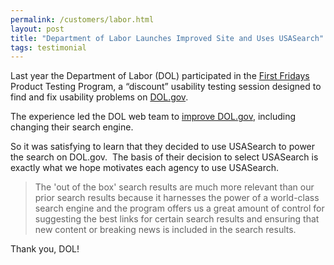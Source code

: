 ```yaml
---
permalink: /customers/labor.html
layout: post
title: "Department of Labor Launches Improved Site and Uses USASearch"
tags: testimonial 
---
```

<p>Last year the Department of Labor (DOL) participated in the <a href="http://www.howto.gov/web-content/usability/first-fridays">First Fridays</a> Product Testing Program, a “discount” usability testing session designed to find and fix usability problems on <a href="http://www.dol.gov">DOL.gov</a>.</p>
<p>The experience led the DOL web team to <a href="http://social.dol.gov/blog/improving-our-website/">improve DOL.gov</a>, including changing their search engine.</p>
<p>So it was satisfying to learn that they decided to use USASearch to power the search on DOL.gov.  The basis of their decision to select USASearch is exactly what we hope motivates each agency to use USASearch.</p>
<blockquote>
<p>The 'out of the box' search results are much more relevant than our prior search results because it harnesses the power of a world-class search engine and the program offers us a great amount of control for suggesting the best links for certain search results and ensuring that new content or breaking news is included in the search results.</p>
</blockquote>
<p>Thank you, DOL!</p>
